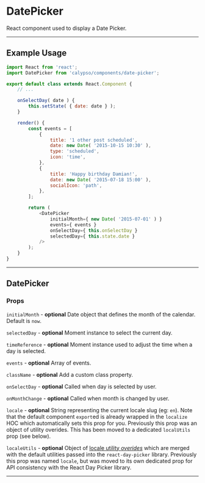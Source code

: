 # DatePicker

React component used to display a Date Picker.

---

## Example Usage

```js
import React from 'react';
import DatePicker from 'calypso/components/date-picker';

export default class extends React.Component {
	// ...

	onSelectDay( date ) {
		this.setState( { date: date } );
	}

	render() {
		const events = [
			{
				title: '1 other post scheduled',
				date: new Date( '2015-10-15 10:30' ),
				type: 'scheduled',
				icon: 'time',
			},
			{
				title: 'Happy birthday Damian!',
				date: new Date( '2015-07-18 15:00' ),
				socialIcon: 'path',
			},
		];

		return (
			<DatePicker
				initialMonth={ new Date( '2015-07-01' ) }
				events={ events }
				onSelectDay={ this.onSelectDay }
				selectedDay={ this.state.date }
			/>
		);
	}
}
```

---

## DatePicker

### Props

`initialMonth` - **optional** Date object that defines the month of the calendar. Default is `now`.

`selectedDay` - **optional** Moment instance to select the current day.

`timeReference` - **optional** Moment instance used to adjust the time when a day
is selected.

`events` - **optional** Array of events.

`className` - **optional** Add a custom class property.

`onSelectDay` - **optional** Called when day is selected by user.

`onMonthChange` - **optional** Called when month is changed by user.

`locale` - **optional** String representing the current locale slug (eg: `en`). Note that the default component `export`ed is already wrapped in the `localize` HOC which automatically sets this prop for you. Previously this prop was an object of utility overides. This has been moved to a dedicated `localUtils` prop (see below).

`localeUtils` - **optional** Object of [locale utility _overides_](http://react-day-picker.js.org/api/LocaleUtils) which are merged with the default utilities passed into the `react-day-picker` library. Previously this prop was named `locale`, but was moved to its own dedicated prop for API consistency with the React Day Picker library.

---
